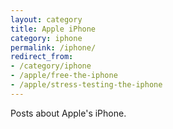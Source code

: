 ```yaml
---
layout: category
title: Apple iPhone
category: iphone
permalink: /iphone/
redirect_from:
- /category/iphone
- /apple/free-the-iphone
- /apple/stress-testing-the-iphone
---
```

Posts about Apple's iPhone.
